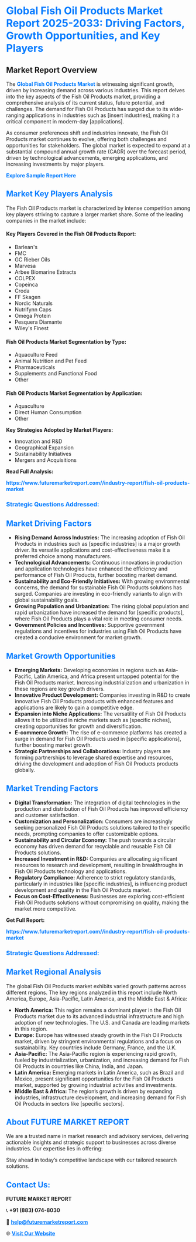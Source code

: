 <h1 style="color: #007BFF;">Global Fish Oil Products Market Report 2025-2033: Driving Factors, Growth Opportunities, and Key Players</h1>

<section id="overview">
<h2>Market Report Overview</h2>
<p>The <a href="https://www.futuremarketreport.com//industry-report/fish-oil-products-market" style="color: #007BFF; text-decoration: none;"><strong>Global Fish Oil Products Market</strong></a> is witnessing significant growth, driven by increasing demand across various industries. This report delves into the key aspects of the Fish Oil Products market, providing a comprehensive analysis of its current status, future potential, and challenges. The demand for Fish Oil Products has surged due to its wide-ranging applications in industries such as [insert industries], making it a critical component in modern-day [applications].</p>
<p>As consumer preferences shift and industries innovate, the Fish Oil Products market continues to evolve, offering both challenges and opportunities for stakeholders. The global market is expected to expand at a substantial compound annual growth rate (CAGR) over the forecast period, driven by technological advancements, emerging applications, and increasing investments by major players.</p>
</section>

<section id="overview">
<p><a href="https://www.futuremarketreport.com//request-sample/reportId=51462" style="color: #007BFF; text-decoration: none;"><strong>Explore Sample Report Here</strong></a></p>
</section>

<section id="key-players">
<h2 style="color: #007BFF;">Market Key Players Analysis</h2>
<p>The Fish Oil Products market is characterized by intense competition among key players striving to capture a larger market share. Some of the leading companies in the market include:</p>
<h4>Key Players Covered in the Fish Oil Products Report:</h4>
<ul><li>Barlean&#039;s</li><li>FMC</li><li>GC Rieber Oils</li><li>Marvesa</li><li>Arbee Biomarine Extracts</li><li>COLPEX</li><li>Copeinca</li><li>Croda</li><li>FF Skagen</li><li>Nordic Naturals</li><li>Nutrifynn Caps</li><li>Omega Protein</li><li>Pesquera Diamante</li><li>Wiley&#039;s Finest</li></ul>
<h4>Fish Oil Products Market Segmentation by Type:</h4>
<ul><li>Aquaculture Feed</li><li>Animal Nutrition and Pet Feed</li><li>Pharmaceuticals</li><li>Supplements and Functional Food</li><li>Other</li></ul>

<h4>Fish Oil Products Market Segmentation by Application:</h4>
<ul><li>Aquaculture</li><li>Direct Human Consumption</li><li>Other</li></ul>
<p><strong>Key Strategies Adopted by Market Players:</strong></p>
<ul>
<li>Innovation and R&D</li>
<li>Geographical Expansion</li>
<li>Sustainability Initiatives</li>
<li>Mergers and Acquisitions</li>
</ul>
</section>

<section>
<p><strong>Read Full Analysis: </strong></p><a href="https://www.futuremarketreport.com//industry-report/fish-oil-products-market" style="color: #007BFF; text-decoration: none;"><strong>https://www.futuremarketreport.com//industry-report/fish-oil-products-market</strong></a>
<h3 style="color: #007BFF;">Strategic Questions Addressed:</h3>
</section>

<section id="driving-factors">
<h2 style="color: #007BFF;">Market Driving Factors</h2>
<ul>
<li><strong>Rising Demand Across Industries:</strong> The increasing adoption of Fish Oil Products in industries such as [specific industries] is a major growth driver. Its versatile applications and cost-effectiveness make it a preferred choice among manufacturers.</li>
<li><strong>Technological Advancements:</strong> Continuous innovations in production and application technologies have enhanced the efficiency and performance of Fish Oil Products, further boosting market demand.</li>
<li><strong>Sustainability and Eco-Friendly Initiatives:</strong> With growing environmental concerns, the demand for sustainable Fish Oil Products solutions has surged. Companies are investing in eco-friendly variants to align with global sustainability goals.</li>
<li><strong>Growing Population and Urbanization:</strong> The rising global population and rapid urbanization have increased the demand for [specific products], where Fish Oil Products plays a vital role in meeting consumer needs.</li>
<li><strong>Government Policies and Incentives:</strong> Supportive government regulations and incentives for industries using Fish Oil Products have created a conducive environment for market growth.</li>
</ul>
</section>

<section id="growth-opportunities">
<h2 style="color: #007BFF;">Market Growth Opportunities</h2>
<ul>
<li><strong>Emerging Markets:</strong> Developing economies in regions such as Asia-Pacific, Latin America, and Africa present untapped potential for the Fish Oil Products market. Increasing industrialization and urbanization in these regions are key growth drivers.</li>
<li><strong>Innovative Product Development:</strong> Companies investing in R&D to create innovative Fish Oil Products products with enhanced features and applications are likely to gain a competitive edge.</li>
<li><strong>Expansion into Niche Applications:</strong> The versatility of Fish Oil Products allows it to be utilized in niche markets such as [specific niches], creating opportunities for growth and diversification.</li>
<li><strong>E-commerce Growth:</strong> The rise of e-commerce platforms has created a surge in demand for Fish Oil Products used in [specific applications], further boosting market growth.</li>
<li><strong>Strategic Partnerships and Collaborations:</strong> Industry players are forming partnerships to leverage shared expertise and resources, driving the development and adoption of Fish Oil Products products globally.</li>
</ul>
</section>

<section id="trending-factors">
<h2 style="color: #007BFF;">Market Trending Factors</h2>
<ul>
<li><strong>Digital Transformation:</strong> The integration of digital technologies in the production and distribution of Fish Oil Products has improved efficiency and customer satisfaction.</li>
<li><strong>Customization and Personalization:</strong> Consumers are increasingly seeking personalized Fish Oil Products solutions tailored to their specific needs, prompting companies to offer customizable options.</li>
<li><strong>Sustainability and Circular Economy:</strong> The push towards a circular economy has driven demand for recyclable and reusable Fish Oil Products solutions.</li>
<li><strong>Increased Investment in R&D:</strong> Companies are allocating significant resources to research and development, resulting in breakthroughs in Fish Oil Products technology and applications.</li>
<li><strong>Regulatory Compliance:</strong> Adherence to strict regulatory standards, particularly in industries like [specific industries], is influencing product development and quality in the Fish Oil Products market.</li>
<li><strong>Focus on Cost-Effectiveness:</strong> Businesses are exploring cost-efficient Fish Oil Products solutions without compromising on quality, making the market more competitive.</li>
</ul>
</section>

<section>
<p><strong>Get Full Report: </strong></p><a href="https://www.futuremarketreport.com//industry-report/fish-oil-products-market" style="color: #007BFF; text-decoration: none;"><strong>https://www.futuremarketreport.com//industry-report/fish-oil-products-market</strong></a>
<h3 style="color: #007BFF;">Strategic Questions Addressed:</h3>
</section>


<section id="regional-analysis">
<h2 style="color: #007BFF;">Market Regional Analysis</h2>
<p>The global Fish Oil Products market exhibits varied growth patterns across different regions. The key regions analyzed in this report include North America, Europe, Asia-Pacific, Latin America, and the Middle East & Africa:</p>
<ul>
<li><strong>North America:</strong> This region remains a dominant player in the Fish Oil Products market due to its advanced industrial infrastructure and high adoption of new technologies. The U.S. and Canada are leading markets in this region.</li>
<li><strong>Europe:</strong> Europe has witnessed steady growth in the Fish Oil Products market, driven by stringent environmental regulations and a focus on sustainability. Key countries include Germany, France, and the U.K.</li>
<li><strong>Asia-Pacific:</strong> The Asia-Pacific region is experiencing rapid growth, fueled by industrialization, urbanization, and increasing demand for Fish Oil Products in countries like China, India, and Japan.</li>
<li><strong>Latin America:</strong> Emerging markets in Latin America, such as Brazil and Mexico, present significant opportunities for the Fish Oil Products market, supported by growing industrial activities and investments.</li>
<li><strong>Middle East & Africa:</strong> The region’s growth is driven by expanding industries, infrastructure development, and increasing demand for Fish Oil Products in sectors like [specific sectors].</li>
</ul>
</section>

<footer>
<h2 style="color: #007BFF;">About FUTURE MARKET REPORT</h2>
<p>We are a trusted name in market research and advisory services, delivering actionable insights and strategic support to businesses across diverse industries. Our expertise lies in offering:</p>

<p>Stay ahead in today’s competitive landscape with our tailored research solutions.</p>

<h2 style="color: #007BFF;">Contact Us:</h2>
<p><strong>FUTURE MARKET REPORT</strong></p>
<p>📞 <strong>+91 (883) 074-8030</strong></p>
<p>📧 <strong><a href="mailto:help@futuremarketreport.com" style="color: #007BFF;">help@futuremarketreport.com</a></strong></p>
<p>🌐 <strong><a href="https://www.futuremarketreport.com/" style="color: #007BFF;">Visit Our Website</a></strong></p>
</footer>